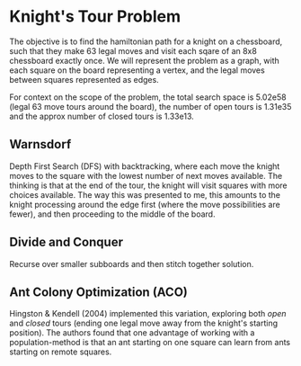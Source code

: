 # Knight's Tour Problem

The objective is to find the hamiltonian path for a knight on a chessboard, such that they make 63 legal moves and visit each sqare of an 8x8 chessboard exactly once. We will represent the problem as a graph, with each square on the board representing
a vertex, and the legal moves between squares represented as edges. 

For context on the scope of the problem, the total search space is 5.02e58 (legal 63 move tours around the board), the number of open tours is 1.31e35 and the approx number of closed tours is 1.33e13. 

## Warnsdorf
Depth First Search (DFS) with backtracking, where each move the knight moves to the square with the lowest number of next
moves available. The thinking is that at the end of the tour, the knight will visit squares with more choices available. The
way this was presented to me, this amounts to the knight processing around the edge first (where the move possibilities are fewer), and then proceeding to the middle of the board. 

## Divide and Conquer
Recurse over smaller subboards and then stitch together solution.

## Ant Colony Optimization (ACO)

Hingston & Kendell (2004) implemented this variation, exploring both *open* and *closed* tours (ending one legal move away from the knight's starting position). The authors found that one advantage of working with a population-method is that an ant
starting on one square can learn from ants starting on remote squares. 
